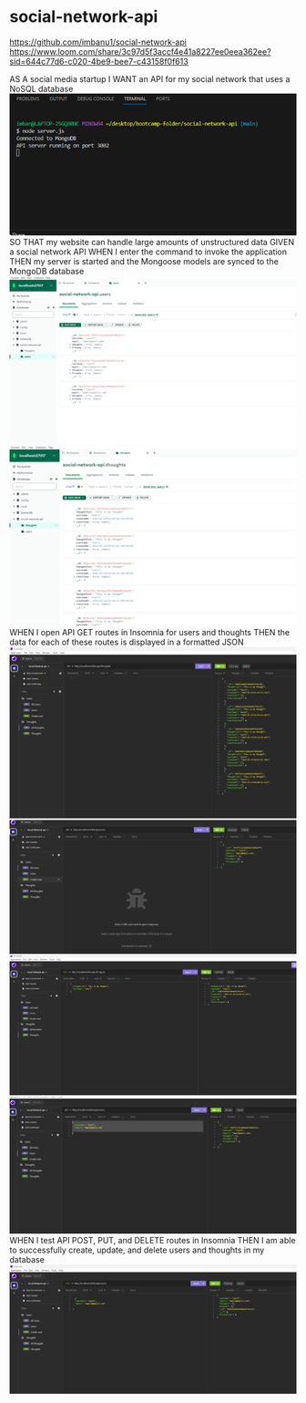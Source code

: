 # social-network-api

https://github.com/imbanu1/social-network-api
https://www.loom.com/share/3c97d5f3accf4e41a8227ee0eea362ee?sid=644c77d6-c020-4be9-bee7-c43158f0f613


AS A social media startup
I WANT an API for my social network that uses a NoSQL database
![alt text](images/modb.png)
SO THAT my website can handle large amounts of unstructured data
GIVEN a social network API
WHEN I enter the command to invoke the application
THEN my server is started and the Mongoose models are synced to the MongoDB database
![alt text](images/dbus.png)
![alt text](images/dbth.png)
WHEN I open API GET routes in Insomnia for users and thoughts
THEN the data for each of these routes is displayed in a formatted JSON
![alt text](<images/all thoughts.png>)
![alt text](<images/all users.png>)
![alt text](images/thoughts.png)
![alt text](images/users.png)
WHEN I test API POST, PUT, and DELETE routes in Insomnia
THEN I am able to successfully create, update, and delete users and thoughts in my database
![alt text](<images/create users.png>)